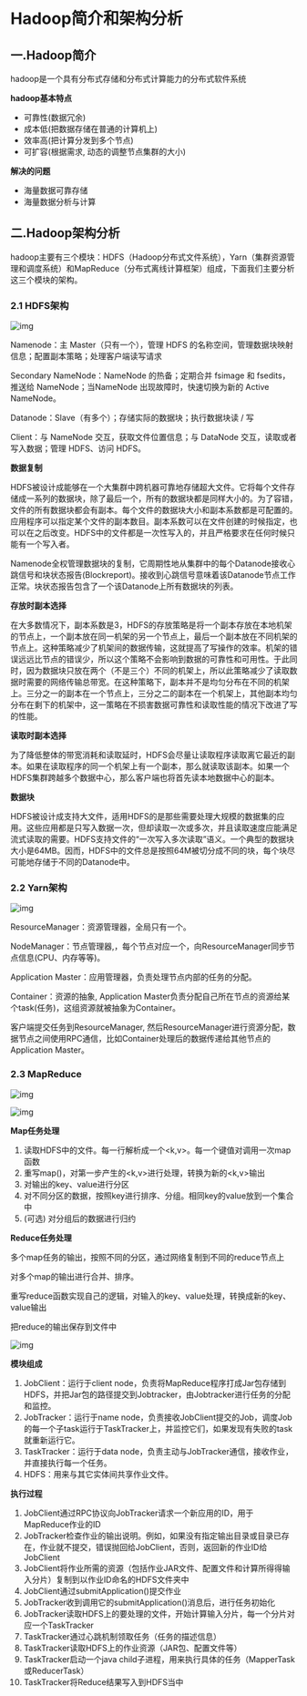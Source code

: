 # Hadoop简介和架构分析

## 一.Hadoop简介

hadoop是一个具有分布式存储和分布式计算能力的分布式软件系统

**hadoop基本特点**

- 可靠性(数据冗余)
- 成本低(把数据存储在普通的计算机上)
- 效率高(把计算分发到多个节点)
- 可扩容(根据需求, 动态的调整节点集群的大小)

**解决的问题**

- 海量数据可靠存储
- 海量数据分析与计算

## 二.Hadoop架构分析

hadoop主要有三个模块：HDFS（Hadoop分布式文件系统），Yarn（集群资源管理和调度系统）和MapReduce（分布式离线计算框架）组成，下面我们主要分析这三个模块的架构。

### 2.1 HDFS架构

![img](images/789140-20170926023532323-1359339970.jpg)

Namenode：主 Master（只有一个），管理 HDFS 的名称空间，管理数据块映射信息；配置副本策略；处理客户端读写请求

Secondary NameNode：NameNode 的热备；定期合并 fsimage 和 fsedits，推送给 NameNode；当NameNode 出现故障时，快速切换为新的 Active NameNode。

Datanode：Slave（有多个）；存储实际的数据块；执行数据块读 / 写

Client：与 NameNode 交互，获取文件位置信息；与 DataNode 交互，读取或者写入数据；管理 HDFS、访问 HDFS。

**数据复制**

HDFS被设计成能够在一个大集群中跨机器可靠地存储超大文件。它将每个文件存储成一系列的数据块，除了最后一个，所有的数据块都是同样大小的。为了容错，文件的所有数据块都会有副本。每个文件的数据块大小和副本系数都是可配置的。应用程序可以指定某个文件的副本数目。副本系数可以在文件创建的时候指定，也可以在之后改变。HDFS中的文件都是一次性写入的，并且严格要求在任何时候只能有一个写入者。

Namenode全权管理数据块的复制，它周期性地从集群中的每个Datanode接收心跳信号和块状态报告(Blockreport)。接收到心跳信号意味着该Datanode节点工作正常。块状态报告包含了一个该Datanode上所有数据块的列表。

**存放时副本选择**

在大多数情况下，副本系数是3，HDFS的存放策略是将一个副本存放在本地机架的节点上，一个副本放在同一机架的另一个节点上，最后一个副本放在不同机架的节点上。这种策略减少了机架间的数据传输，这就提高了写操作的效率。机架的错误远远比节点的错误少，所以这个策略不会影响到数据的可靠性和可用性。于此同时，因为数据块只放在两个（不是三个）不同的机架上，所以此策略减少了读取数据时需要的网络传输总带宽。在这种策略下，副本并不是均匀分布在不同的机架上。三分之一的副本在一个节点上，三分之二的副本在一个机架上，其他副本均匀分布在剩下的机架中，这一策略在不损害数据可靠性和读取性能的情况下改进了写的性能。

**读取时副本选择**

为了降低整体的带宽消耗和读取延时，HDFS会尽量让读取程序读取离它最近的副本。如果在读取程序的同一个机架上有一个副本，那么就读取该副本。如果一个HDFS集群跨越多个数据中心，那么客户端也将首先读本地数据中心的副本。

**数据块**

HDFS被设计成支持大文件，适用HDFS的是那些需要处理大规模的数据集的应用。这些应用都是只写入数据一次，但却读取一次或多次，并且读取速度应能满足流式读取的需要。HDFS支持文件的“一次写入多次读取”语义。一个典型的数据块大小是64MB。因而，HDFS中的文件总是按照64M被切分成不同的块，每个块尽可能地存储于不同的Datanode中。

### 2.2 Yarn架构

![img](images/yarn_architecture.gif)

ResourceManager：资源管理器，全局只有一个。

NodeManager：节点管理器,，每个节点对应一个，向ResourceManager同步节点信息(CPU、内存等等)。

Application Master：应用管理器，负责处理节点内部的任务的分配。

Container：资源的抽象, Application Master负责分配自己所在节点的资源给某个task(任务)，这组资源就被抽象为Container。

客户端提交任务到ResourceManager, 然后ResourceManager进行资源分配，数据节点之间使用RPC通信，比如Container处理后的数据传递给其他节点的Application Master。

### 2.3 MapReduce

![img](images/789140-20170926023533120-1674507570.jpg)

![img](images/12652505-f3e65e7fc499b579.webp)

**Map任务处理**

1. 读取HDFS中的文件。每一行解析成一个<k,v>。每一个键值对调用一次map函数
1. 重写map()，对第一步产生的<k,v>进行处理，转换为新的<k,v>输出
1. 对输出的key、value进行分区
1. 对不同分区的数据，按照key进行排序、分组。相同key的value放到一个集合中
1. (可选) 对分组后的数据进行归约

**Reduce任务处理**

多个map任务的输出，按照不同的分区，通过网络复制到不同的reduce节点上

对多个map的输出进行合并、排序。

重写reduce函数实现自己的逻辑，对输入的key、value处理，转换成新的key、value输出

把reduce的输出保存到文件中


![img](images/12652505-0716b5d505b94bc4.webp)

**模块组成**

1. JobClient：运行于client node，负责将MapReduce程序打成Jar包存储到HDFS，并把Jar包的路径提交到Jobtracker，由Jobtracker进行任务的分配和监控。
2. JobTracker：运行于name node，负责接收JobClient提交的Job，调度Job的每一个子task运行于TaskTracker上，并监控它们，如果发现有失败的task就重新运行它。
3. TaskTracker：运行于data node，负责主动与JobTracker通信，接收作业，并直接执行每一个任务。
4. HDFS：用来与其它实体间共享作业文件。

**执行过程**

1. JobClient通过RPC协议向JobTracker请求一个新应用的ID，用于MapReduce作业的ID
1. JobTracker检查作业的输出说明。例如，如果没有指定输出目录或目录已存在，作业就不提交，错误抛回给JobClient，否则，返回新的作业ID给JobClient
1. JobClient将作业所需的资源（包括作业JAR文件、配置文件和计算所得得输入分片）复制到以作业ID命名的HDFS文件夹中
1. JobClient通过submitApplication()提交作业
1. JobTracker收到调用它的submitApplication()消息后，进行任务初始化
1. JobTracker读取HDFS上的要处理的文件，开始计算输入分片，每一个分片对应一个TaskTracker
1. TaskTracker通过心跳机制领取任务（任务的描述信息）
1. TaskTracker读取HDFS上的作业资源（JAR包、配置文件等）
1. TaskTracker启动一个java child子进程，用来执行具体的任务（MapperTask或ReducerTask）
1. TaskTracker将Reduce结果写入到HDFS当中

